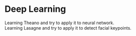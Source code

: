 Deep Learning
===
Learning Theano and try to apply it to neural network.   
Learning Lasagne and try to apply it to detect facial keypoints.  